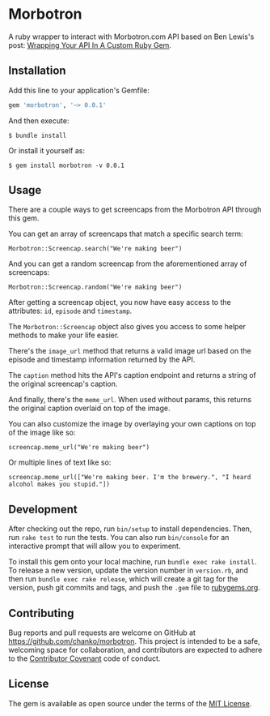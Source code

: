 # Morbotron

A ruby wrapper to interact with Morbotron.com API based on Ben Lewis's post: [Wrapping Your API In A Custom Ruby Gem](https://blog.engineyard.com/2014/wrapping-your-api-in-a-ruby-gem).

## Installation

Add this line to your application's Gemfile:

```ruby
gem 'morbotron', '~> 0.0.1'
```

And then execute:

    $ bundle install

Or install it yourself as:

    $ gem install morbotron -v 0.0.1

## Usage

There are a couple ways to get screencaps from the Morbotron API through this gem.

You can get an array of screencaps that match a specific search term:

```
Morbotron::Screencap.search("We're making beer")
```


And you can get a random screencap from the aforementioned array of screencaps:

```
Morbotron::Screencap.random("We're making beer")
```

After getting a screencap object, you now have easy access to the attributes: ```id```, ```episode``` and ```timestamp```.

The ```Morbotron::Screencap``` object also gives you access to some helper methods to make your life easier.

There's the ```image_url``` method that returns a valid image url based on the episode and timestamp information returned by the API.

The ```caption``` method hits the API's caption endpoint and returns a string of the original screencap's caption.

And finally, there's the ```meme_url```. When used without params, this returns the original caption overlaid on top of the image.

You can also customize the image by overlaying your own captions on top of the image like so:

```
screencap.meme_url("We're making beer")
```
Or multiple lines of text like so:
```
screencap.meme_url(["We're making beer. I'm the brewery.", "I heard alcohol makes you stupid."])
```

## Development

After checking out the repo, run `bin/setup` to install dependencies. Then, run `rake test` to run the tests. You can also run `bin/console` for an interactive prompt that will allow you to experiment.

To install this gem onto your local machine, run `bundle exec rake install`. To release a new version, update the version number in `version.rb`, and then run `bundle exec rake release`, which will create a git tag for the version, push git commits and tags, and push the `.gem` file to [rubygems.org](https://rubygems.org).

## Contributing

Bug reports and pull requests are welcome on GitHub at https://github.com/chanko/morbotron. This project is intended to be a safe, welcoming space for collaboration, and contributors are expected to adhere to the [Contributor Covenant](https://www.contributor-covenant.org/) code of conduct.


## License

The gem is available as open source under the terms of the [MIT License](http://opensource.org/licenses/MIT).
